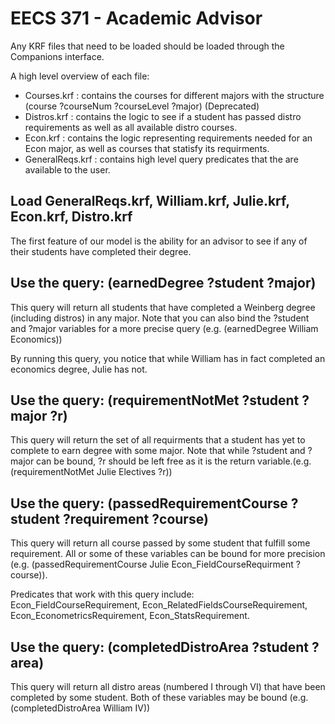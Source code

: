 # EECS 371 - Academic Advisor

Any KRF files that need to be loaded should be loaded through the Companions interface.

A high level overview of each file:
- Courses.krf : contains the courses for different majors with the structure (course ?courseNum ?courseLevel ?major) (Deprecated)
- Distros.krf : contains the logic to see if a student has passed distro requirements as well as all available distro courses.
- Econ.krf : contains the logic representing requirements needed for an Econ major, as well as courses that statisfy its requirments.
- GeneralReqs.krf : contains high level query predicates that the are available to the user.

## Load GeneralReqs.krf, William.krf, Julie.krf, Econ.krf, Distro.krf

The first feature of our model is the ability for an advisor to see if any of their students have completed their degree.

## Use the query: (earnedDegree ?student ?major)

This query will return all students that have completed a Weinberg degree (including distros) in any major.
Note that you can also bind the ?student and ?major variables for a more precise query (e.g. (earnedDegree William Economics))

By running this query, you notice that while William has in fact completed an economics degree, Julie has not.

## Use the query: (requirementNotMet ?student ?major ?r)

This query will return the set of all requirments that a student has yet to complete to earn degree with some major.
Note that while ?student and ?major can be bound, ?r should be left free as it is the return variable.(e.g. (requirementNotMet Julie Electives ?r))

## Use the query: (passedRequirementCourse ?student ?requirement ?course) 

This query will return all course passed by some student that fulfill some requirement.
All or some of these variables can be bound for more precision (e.g. (passedRequirementCourse Julie Econ_FieldCourseRequirment ?course)).

Predicates that work with this query include: Econ_FieldCourseRequirement, Econ_RelatedFieldsCourseRequirement, Econ_EconometricsRequirement, Econ_StatsRequirement.

## Use the query: (completedDistroArea ?student ?area) 

This query will return all distro areas (numbered I through VI) that have been completed by some student.
Both of these variables may be bound (e.g. (completedDistroArea William IV))
